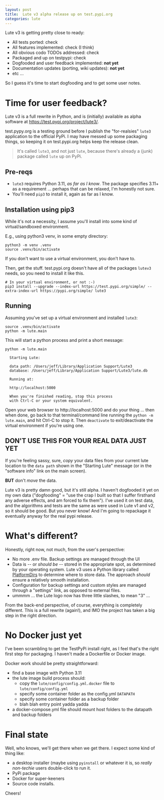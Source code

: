 ```yaml
---
layout: post
title:  Lute v3 alpha release up on test.pypi.org
categories: lute
---
```


Lute v3 is getting pretty close to ready:

* All tests ported: check
* All features implemented: check (I think)
* All obvious codo TODOs addressed: check
* Packaged and up on testpypi: check
* Dogfooded and user feedback implemented: **not yet**
* Documentation updates (porting, wiki updates): **not yet**
* etc ...

So I guess it's time to start dogfooding and to get some user notes.

<!--end_excerpt-->

# Time for user feedback?

Lute v3 is a full rewrite in Python, and is (initially) available as alpha software at https://test.pypi.org/project/lute3/.

test.pypy.org is a testing ground before I publish the "for-realsies" `lute3` application to the official PyPi.  I may have messed up some packaging things, so keeping it on test.pypi.org helps keep the release clean.

> It's called `lute3`, and not just `lute`, because there's already a (junk) package called `lute` up on PyPi.

## Pre-reqs

* `lute3` requires Python 3.11, _as far as I know_.  The package specifies 3.11+ as a requirement ... perhaps that can be relaxed, I'm honestly not sure.
* You'll need `pip3` to install it, again as far as I know.

## Installation using pip3

While it's not a necessity, I assume you'll install into some kind of virtual/sandboxed environment.

E.g., using python3 venv, in some empty directory:

```
python3 -m venv .venv
source .venv/bin/activate
```

If you don't want to use a virtual environment, you don't have to.

Then, get the stuff.  test.pypi.org doesn't have all of the packages `lutev3` needs, so you need to install it like this.

```
# In your virtual environment, or not :-)
pip3 install --upgrade --index-url https://test.pypi.org/simple/ --extra-index-url https://pypi.org/simple/ lute3
```

## Running

Assuming you've set up a virtual environment and installed `lute3`:

```
source .venv/bin/activate
python -m lute.main
```

This will start a python process and print a short message:

```
python -m lute.main
  
  Starting Lute:
  
  data path: /Users/jeff/Library/Application Support/Lute3
  database: /Users/jeff/Library/Application Support/Lute3/lute.db
  
  Running at:
  
  http://localhost:5000
  
  When you're finished reading, stop this process
  with Ctrl-C or your system equivalent.
```

Open your web browser to http://localhost:5000 and do your thing ... then when done, go back to that terminal/command line running the `python -m lute.main`, and hit Ctrl-C to stop it.  Then `deactivate` to exit/deactivate the virtual environment if you're using one.

## DON'T USE THIS FOR YOUR REAL DATA JUST YET

If you're feeling sassy, sure, _copy_ your data files from your current lute location to the `data path` shown in the "Starting Lute" message (or in the "software info" link on the main screen).

**BUT** don't _move_ the data.

Lute v3 is pretty damn good, but it's still alpha.  I haven't dogfooded it yet on my own data ("dogfooding" = "use the crap I built so that I suffer firsthand any adverse effects, and am forced to fix them").  I've used it on test data, and the algorithms and tests are the same as were used in Lute v1 and v2, so it should be good.  But you never know!  And I'm going to repackage it eventually anyway for the real pypi release.

# What's different?

Honestly, right now, not much, from the user's perspective:

* No more .env file.  Backup settings are managed through the UI
* Data is -- or _should be_ -- stored in the appropriate spot, as determined by your operating system.  Lute v3 uses a Python library called [PlatformDirs](https://pypi.org/project/platformdirs/) to determine where to store data.  The approach _should_ ensure a relatively smooth installation.
* Configuration for backup settings and custom styles are managed through a "settings" link, as opposed to external files.
* ummmm ... the Lute logo now has three little slashes, to mean "3" ...

From the back-end perspective, of course, everything is completely different.  This is a full rewrite (again!), and IMO the project has taken a big step in the right direction.

# No Docker just yet

I've been scrambling to get the TestPyPi install right, as I feel that's the right first step for packaging.  I haven't made a Dockerfile or Docker image.

Docker work should be pretty straightforward:

* find a base image with Python 3.11
* the lute image build process should:
  * copy the `lute/config/config.yml.docker` file to `lute/config/config.yml`
  * specify some container folder as the config.yml `DATAPATH`
  * specify some container folder as a backup folder
  * blah blah entry point yadda yadda
* a docker-compose.yml file should mount host folders to the datapath and backup folders

# Final state

Well, who knows, we'll get there when we get there.  I expect some kind of thing like:

* a desktop installer (maybe using `pyinstall` or whatever it is, so _really non-techie_ users double-click to run it.
* PyPi package
* Docker for super-keeners
* Source code installs.

Cheers!